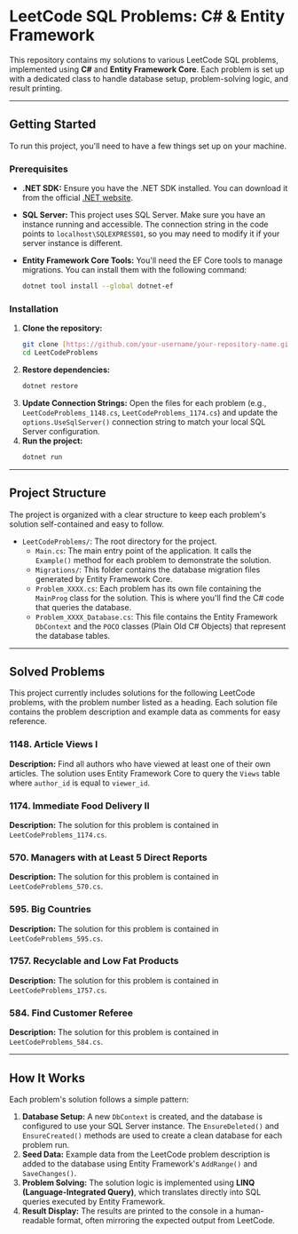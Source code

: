 # LeetCode SQL Problems: C# & Entity Framework
This repository contains my solutions to various LeetCode SQL problems, implemented using **C#** and **Entity Framework Core**. Each problem is set up with a dedicated class to handle database setup, problem-solving logic, and result printing.

---

## Getting Started

To run this project, you'll need to have a few things set up on your machine.

### Prerequisites

* **.NET SDK:** Ensure you have the .NET SDK installed. You can download it from the official [.NET website](https://dotnet.microsoft.com/download).
* **SQL Server:** This project uses SQL Server. Make sure you have an instance running and accessible. The connection string in the code points to `localhost\SQLEXPRESS01`, so you may need to modify it if your server instance is different.
* **Entity Framework Core Tools:** You'll need the EF Core tools to manage migrations. You can install them with the following command:

    ```bash
    dotnet tool install --global dotnet-ef
    ```

### Installation

1.  **Clone the repository:**
    ```bash
    git clone [https://github.com/your-username/your-repository-name.git](https://github.com/your-username/your-repository-name.git)
    cd LeetCodeProblems
    ```
2.  **Restore dependencies:**
    ```bash
    dotnet restore
    ```
3.  **Update Connection Strings:**
    Open the files for each problem (e.g., `LeetCodeProblems_1148.cs`, `LeetCodeProblems_1174.cs`) and update the `options.UseSqlServer()` connection string to match your local SQL Server configuration.
4.  **Run the project:**
    ```bash
    dotnet run
    ```

---

## Project Structure

The project is organized with a clear structure to keep each problem's solution self-contained and easy to follow.

* `LeetCodeProblems/`: The root directory for the project.
    * `Main.cs`: The main entry point of the application. It calls the `Example()` method for each problem to demonstrate the solution.
    * `Migrations/`: This folder contains the database migration files generated by Entity Framework Core.
    * `Problem_XXXX.cs`: Each problem has its own file containing the `MainProg` class for the solution. This is where you'll find the C# code that queries the database.
    * `Problem_XXXX_Database.cs`: This file contains the Entity Framework `DbContext` and the `POCO` classes (Plain Old C# Objects) that represent the database tables.

---

## Solved Problems

This project currently includes solutions for the following LeetCode problems, with the problem number listed as a heading. Each solution file contains the problem description and example data as comments for easy reference.

### 1148. Article Views I
**Description:** Find all authors who have viewed at least one of their own articles. The solution uses Entity Framework Core to query the `Views` table where `author_id` is equal to `viewer_id`.

### 1174. Immediate Food Delivery II
**Description:** The solution for this problem is contained in `LeetCodeProblems_1174.cs`.

### 570. Managers with at Least 5 Direct Reports
**Description:** The solution for this problem is contained in `LeetCodeProblems_570.cs`.

### 595. Big Countries
**Description:** The solution for this problem is contained in `LeetCodeProblems_595.cs`.

### 1757. Recyclable and Low Fat Products
**Description:** The solution for this problem is contained in `LeetCodeProblems_1757.cs`.

### 584. Find Customer Referee
**Description:** The solution for this problem is contained in `LeetCodeProblems_584.cs`.

---

##  How It Works

Each problem's solution follows a simple pattern:

1.  **Database Setup:** A new `DbContext` is created, and the database is configured to use your SQL Server instance. The `EnsureDeleted()` and `EnsureCreated()` methods are used to create a clean database for each problem run.
2.  **Seed Data:** Example data from the LeetCode problem description is added to the database using Entity Framework's `AddRange()` and `SaveChanges()`.
3.  **Problem Solving:** The solution logic is implemented using **LINQ (Language-Integrated Query)**, which translates directly into SQL queries executed by Entity Framework.
4.  **Result Display:** The results are printed to the console in a human-readable format, often mirroring the expected output from LeetCode.
